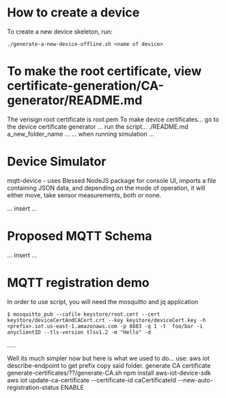 # How to create a device
To create a new device skeleton, run:
```
./generate-a-new-device-offline.sh <name of device>
```
# To make the root certificate, view  certificate-generation/CA-generator/README.md
The verisign root certificate is root.pem
To make device certificates... go to the device certificate generator
... run the script... ./README.md a_new_folder_name ...
... when running simulation ...

# Device Simulator
mqtt-device - uses Blessed NodeJS package for console UI, imports a file containing JSON data, and depending on the mode of operation, it will either move, take sensor measurements, both or none.

... insert ...
# Proposed MQTT Schema
... insert ...

# MQTT registration demo
In order to use script, you will need the mosquitto and jq application
```
$ mosquitto_pub --cafile keystore/root.cert --cert keystore/deviceCertAndCACert.crt --key keystore/deviceCert.key -h <prefix>.iot.us-east-1.amazonaws.com -p 8883 -q 1 -t  foo/bar -i  anyclientID --tls-version tlsv1.2 -m "Hello" -d
```
.....

Well its much simpler now but here is what we used to do...
use: aws iot describe-endpoint to get prefix
copy said folder.
generate CA certificate generate-certificates/??/generate-CA.sh
npm install aws-iot-device-sdk
aws iot update-ca-certificate --certificate-id caCertificateId --new-auto-registration-status ENABLE
